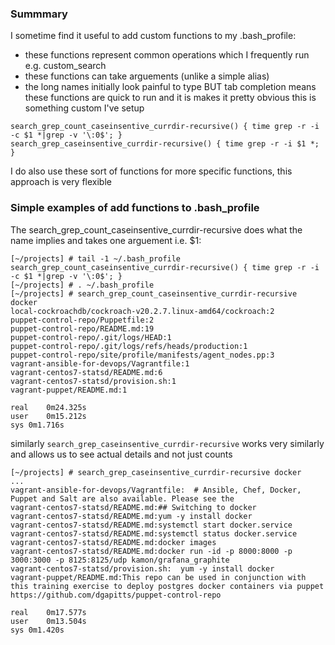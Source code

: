 ### Summmary

I sometime find it useful to add custom functions to my .bash_profile:
* these functions represent common operations which I frequently run e.g. custom_search
* these functions can take arguements (unlike a simple alias)
* the long names initially look painful to type BUT tab completion means these functions are quick to run and it is makes it pretty obvious this is something custom I've setup
```
search_grep_count_caseinsentive_currdir-recursive() { time grep -r -i -c $1 *|grep -v '\:0$'; }
search_grep_caseinsentive_currdir-recursive() { time grep -r -i $1 *; }
``` 
I do also use these sort of functions for more specific functions, this approach is very flexible




### Simple examples of add functions to .bash_profile

The search_grep_count_caseinsentive_currdir-recursive does what the name implies and takes one arguement
i.e. $1:

```
[~/projects] # tail -1 ~/.bash_profile 
search_grep_count_caseinsentive_currdir-recursive() { time grep -r -i -c $1 *|grep -v '\:0$'; }
[~/projects] # . ~/.bash_profile 
[~/projects] # search_grep_count_caseinsentive_currdir-recursive docker
local-cockroachdb/cockroach-v20.2.7.linux-amd64/cockroach:2
puppet-control-repo/Puppetfile:2
puppet-control-repo/README.md:19
puppet-control-repo/.git/logs/HEAD:1
puppet-control-repo/.git/logs/refs/heads/production:1
puppet-control-repo/site/profile/manifests/agent_nodes.pp:3
vagrant-ansible-for-devops/Vagrantfile:1
vagrant-centos7-statsd/README.md:6
vagrant-centos7-statsd/provision.sh:1
vagrant-puppet/README.md:1

real	0m24.325s
user	0m15.212s
sys	0m1.716s
```

similarly `search_grep_caseinsentive_currdir-recursive` works very similarly and allows us to see actual details and not just counts
 

```
[~/projects] # search_grep_caseinsentive_currdir-recursive docker
...
vagrant-ansible-for-devops/Vagrantfile:  # Ansible, Chef, Docker, Puppet and Salt are also available. Please see the
vagrant-centos7-statsd/README.md:## Switching to docker
vagrant-centos7-statsd/README.md:yum -y install docker
vagrant-centos7-statsd/README.md:systemctl start docker.service 
vagrant-centos7-statsd/README.md:systemctl status docker.service 
vagrant-centos7-statsd/README.md:docker images
vagrant-centos7-statsd/README.md:docker run -id -p 8000:8000 -p 3000:3000 -p 8125:8125/udp kamon/grafana_graphite
vagrant-centos7-statsd/provision.sh:  yum -y install docker     
vagrant-puppet/README.md:This repo can be used in conjunction with this training exercise to deploy postgres docker containers via puppet https://github.com/dgapitts/puppet-control-repo

real	0m17.577s
user	0m13.504s
sys	0m1.420s
```
